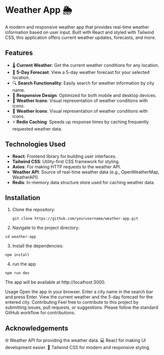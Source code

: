 # Weather App 🌦️

A modern and responsive weather app that provides real-time weather information based on user input. Built with React and styled with Tailwind CSS, this application offers current weather updates, forecasts, and more.

## Features

- 🌡️ **Current Weather**: Get the current weather conditions for any location.
- 📅 **5-Day Forecast**: View a 5-day weather forecast for your selected location.
- 🔍 **Search Functionality**: Easily search for weather information by city name.
- 📱 **Responsive Design**: Optimized for both mobile and desktop devices.
- 🌈 **Weather Icons**: Visual representation of weather conditions with icons.
- 🌈 **Weather Icons**: Visual representation of weather conditions with icons.
- ⚡ **Redis Caching**: Speeds up response times by caching frequently requested weather data.

## Technologies Used

- **React**: Frontend library for building user interfaces.
- **Tailwind CSS**: Utility-first CSS framework for styling.
- **Axios**: For making HTTP requests to the weather API.
- **Weather API**: Source of real-time weather data (e.g., OpenWeatherMap, WeatherAPI).
- **Redis**: In-memory data structure store used for caching weather data.

## Installation

1. Clone the repository:

   ```
   git clone https://github.com/yourusername/weather-app.git

   ```
2. Navigate to the project directory:

```
cd weather-app

```
3. Install the dependencies:

```
npm install

```
4. run the app
```
npm run dev

```

The app will be available at http://localhost:3000.

Usage
Open the app in your browser.
Enter a city name in the search bar and press Enter.
View the current weather and the 5-day forecast for the entered city.
Contributing
Feel free to contribute to this project by submitting issues, pull requests, or suggestions. Please follow the standard GitHub workflow for contributions.



## Acknowledgements
🌐 Weather API for providing the weather data.
💻 React for making UI development easier.
🎨 Tailwind CSS for modern and responsive styling.
